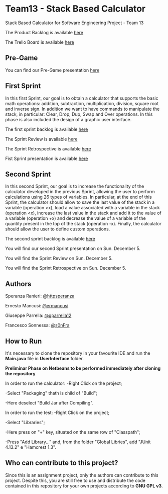 # Team13 - Stack Based Calculator
Stack Based Calculator for Software Engineering Project - Team 13

The Product Backlog is available [here](https://docs.google.com/spreadsheets/d/1LAl9Ye-v_B1QAoQmLhA1dgFnolhaHTqy/edit?usp=sharing&ouid=114288661333988808015&rtpof=true&sd=true)

The Trello Board is available [here](https://trello.com/b/xHw2hRTP)


## Pre-Game
You can find our Pre-Game presentation [here](https://docs.google.com/presentation/d/1tVFWQDNnd2UsO3T_kk8nUfYtH7osDYNN/edit?usp=sharing&ouid=114288661333988808015&rtpof=true&sd=true)


## First Sprint
In this first Sprint, our goal is to obtain a calculator that supports the basic math operations: addition, subtraction, multiplication, division, square root and inverse sign.
In addition we want to have commands to manipulate the stack, in particular: Clear, Drop, Dup, Swap and Over operations.
In this phase is also included the design of a graphic user interface.

The first sprint backlog is available [here](https://docs.google.com/spreadsheets/d/1Q9QlEwOfzl2DQ3K-AtF7fwuvvETX_2zK/edit?usp=sharing&ouid=114288661333988808015&rtpof=true&sd=true)

The Sprint Review is available [here](https://docs.google.com/document/d/1b6Ugnyc16_WT_S3m8ui3NiM1wjTRkQyw/edit?usp=sharing&ouid=114288661333988808015&rtpof=true&sd=true)

The Sprint Retrospective is available [here](https://docs.google.com/document/d/161RfjZqIJH7EgHDvbQToV6mUUMA1G4Eu/edit?usp=sharing&ouid=114288661333988808015&rtpof=true&sd=true)

Fist Sprint presentation is available [here](https://docs.google.com/presentation/d/1PBarlg32BP50PnT7Vh31hP-WiHDWm2Eh/edit?usp=sharing&ouid=114288661333988808015&rtpof=true&sd=true)

## Second Sprint
In this second Sprint, our goal is to increase the functionality of the calculator developed in the previous Sprint, allowing the user to perform calculations using 26 types of variables.
In particular, at the end of this Sprint, the calculator should allow to save the last value of the stack in a variable (operation >x), load a value associated with a variable in the stack (operation <x), increase the last value in the stack and add it to the value of a variable (operation +x) and decrease the value of a variable of the quantity present in the top of the stack (operation -x). Finally, the calculator should allow the user to define custom operations.

The second sprint backlog is available [here](https://docs.google.com/spreadsheets/d/1UWp_Y9NHINfGEQZpec92-oT1uPaIZZuh/edit?usp=sharing&ouid=114288661333988808015&rtpof=true&sd=true)

You will find our second Sprint presentation on Sun. December 5.

You will find the Sprint Review  on Sun. December 5.

You will find the Sprint Retrospective on Sun. December 5.


## Authors
Speranza Ranieri: [@httpsperanza](https://github.com/httpsperanza)

Ernesto Mancusi: [@ermancusi](https://github.com/ermancusi)

Giuseppe Parrella: [@gparrella12](https://github.com/gparrella12)

Francesco Sonnessa: [@s0nFra](https://github.com/s0nFra)


## How to Run
It's necessary to clone the repository in your favourite IDE and run the **Main.java** file in **UserInterface** folder.

**Preliminar Phase on Netbeans to be performed immediately after cloning the repository**

In order to run the calculator:
-Right Click on the project; 

-Select "Packaging" thath is child of "Build";

-Here deselect "Build Jar after Compiling".


In order to run the test:
-Right Click on the project; 

-Select "Libraries";

-Here press on "+" key, situated on the same row of "Classpath"; 

-Press "Add Library..." and, from the folder "Global Libries", add "JUnit 4.13.2" e "Hamcrest 1.3".


## Who can contribute to this project?
Since this is an assignment project, only the authors can contribute to this project. Despite this, you are still free to use and distribute the code contained in this repository for your own projects according to **GNU GPL v3**.
